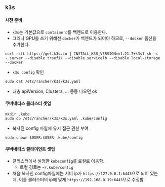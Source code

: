 
## `k3s`

#### 사전 준비
- `k3s`는 기본값으로 `containerd`를 백엔드로 이용한다. 
- 그러나 GPU를 쓰기 위해선 `docker`가 백엔드가 되어야 하므로, `--docker` 옵션을 추가한다.
```ubuntu
curl -sfL https://get.k3s.io | INSTALL_K3S_VERSION=v1.21.7+k3s1 sh -s - server --disable traefik --disable servicelb --disable local-storage --docker
```
- `k3s config` 확인
```ubuntu
sudo cat /etc/rancher/k3s/k3s.yaml
```
- 대충 apiVersion, Clusters, ... 등등 나오면 ok

#### 쿠버네티스 클러스터 셋업
```ubuntu
mkdir .kube
sudo cp /etc/rancher/k3s/k3s.yaml .kube/config
```
- 복사된 config 파일에 유저 접근 권한 부여
```ubuntu
sudo chown $USER:$USER .kube/config
```

#### 쿠버네티스 클라이언트 셋업
- 클러스터에서 설정한 `kubeconfig`를 로컬로 이동함. 
	- 로컬 경로는 `~/.kube/config`
- 처음 복사한 config파일에는 서버 ip가 `https://127.0.0.1:6443`으로 되어 있는데, 이를 클러스터의 ip에 맞게 `https://192.168.0.19:6443`으로 수정함

